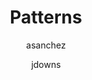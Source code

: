 ---
layout: post
title: "Patterns"
issue: 9
volume: 1
author:
  - asanchez
  - jdowns
image: "https://gallery.mailchimp.com/7e093c5cf4/images/patterns_header4189e9.png"
link: "http://us5.campaign-archive1.com/?awesome=no&u=7e093c5cf4&id=021190021e"
---